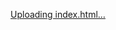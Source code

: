 [Uploading index.html…]()
<!DOCTYPE html>
<html lang="zh-CN">
<head>
    <meta charset="UTF-8">
    <meta name="viewport" content="width=device-width, initial-scale=1.0">
    <title>海拉的钱包</title>
    <script src="https://unpkg.com/vue@3/dist/vue.global.js"></script>
    <style>
        /* 基础样式 */
        .gacha-calculator {
            max-width: 1200px;
            margin: 0 auto;
            padding: 20px;
            font-family: 'Microsoft YaHei', Arial, sans-serif;
            background: #f5f7fa;
            min-height: 100vh;
        }

        .calculator-layout {
            display: grid;
            grid-template-columns: 1fr 1fr;
            gap: 20px;
            align-items: start;
        }

        .left-panel, .right-panel {
            display: flex;
            flex-direction: column;
            gap: 20px;
        }

        .card {
            background: white;
            padding: 20px;
            border-radius: 15px;
            box-shadow: 0 5px 15px rgba(0,0,0,0.1);
        }

        .section-header {
            display: flex;
            justify-content: space-between;
            align-items: center;
            cursor: pointer;
            color: #333;
            margin-bottom: 15px;
            font-size: 18px;
            user-select: none;
        }

        .section-header:hover {
            color: #1890ff;
        }

        .collapse-icon {
            font-weight: bold;
            font-size: 16px;
            color: #666;
        }

        .section-content {
            margin-top: 10px;
        }

        h1 {
            text-align: center;
            color: #333;
            margin-bottom: 30px;
        }

        h2 {
            color: #333;
            margin-bottom: 15px;
            font-size: 18px;
        }

        .sub-section {
            margin: 20px 0;
            padding: 15px;
            background: #f8f9fa;
            border-radius: 8px;
            border-left: 4px solid #1890ff;
        }

        .sub-title {
            color: #333;
            margin-bottom: 12px;
            font-size: 16px;
            font-weight: bold;
        }

        /* 左侧面板固定定位 */
        .sticky-panel {
            position: sticky;
            top: 20px;
            align-self: flex-start;
        }

        /* 当前库存垂直布局 */
        .resource-vertical {
            display: flex;
            flex-direction: column;
            gap: 12px;
            margin-top: 10px;
        }

        .resource-input-vertical {
            display: flex;
            align-items: center;
            gap: 10px;
            padding: 8px;
            background: white;
            border-radius: 6px;
            border: 1px solid #e1e5e9;
        }

        .resource-input-vertical label {
            display: flex;
            align-items: center;
            gap: 5px;
            font-weight: bold;
            color: #555;
            min-width: 120px;
            margin-bottom: 0;
        }

        .resource-input-vertical input {
            padding: 8px;
            border: 1px solid #ddd;
            border-radius: 5px;
            width: 100px;
            text-align: center;
        }

        /* 皮肤预留一行显示 - 修改按键布局 */
        .skin-reserve-row {
            display: grid;
            grid-template-columns: 1fr 1fr 1fr;
            gap: 15px;
        }

        .skin-item.compact {
            display: flex;
            flex-direction: column;
            gap: 10px;
            padding: 12px;
            background: white;
            border-radius: 6px;
            border: 1px solid #e1e5e9;
        }

        .skin-item.compact .skin-info {
            display: flex;
            flex-direction: column;
            align-items: center;
            gap: 5px;
        }

        .skin-item.compact .skin-price {
            font-weight: bold;
            color: #333;
        }

        .skin-item.compact .skin-controls {
            display: flex;
            justify-content: center;
            align-items: center;
            gap: 10px;
        }

        .skin-item.compact .skin-count {
            color: #1890ff;
            font-weight: bold;
            min-width: 40px;
            text-align: center;
        }

        .skin-btn {
            width: 30px;
            height: 30px;
            border: 1px solid #ddd;
            background: white;
            border-radius: 4px;
            cursor: pointer;
            font-size: 16px;
            font-weight: bold;
            display: flex;
            align-items: center;
            justify-content: center;
        }

        .skin-btn:hover {
            background: #f0f0f0;
        }

        .skin-btn:active {
            background: #e0e0e0;
        }

        /* 暗域开关组样式 */
        .dark-zone-switches {
            display: flex;
            gap: 15px;
        }

        /* 数据间隙样式 */
        .data-gap-subsection {
            margin: 15px 0;
            padding: 12px;
            background: white;
            border-radius: 6px;
            border: 1px solid #e1e5e9;
        }

        .data-gap-title {
            font-size: 14px;
            font-weight: bold;
            color: #333;
            margin-bottom: 10px;
        }

        .target-buttons {
            display: grid;
            grid-template-columns: 1fr 1fr 1fr;
            gap: 8px;
            margin-bottom: 10px;
        }

        .rating-buttons {
            display: grid;
            grid-template-columns: 1fr 1fr;
            gap: 8px;
        }

        .target-btn, .rating-btn {
            padding: 10px 8px;
            border: 2px solid #ddd;
            background: white;
            border-radius: 6px;
            cursor: pointer;
            font-size: 13px;
            font-weight: bold;
            text-align: center;
            transition: all 0.3s ease;
            white-space: nowrap;
            overflow: hidden;
            text-overflow: ellipsis;
        }

        .target-btn:hover, .rating-btn:hover {
            border-color: #1890ff;
            background: #f0f8ff;
        }

        .target-btn.active, .rating-btn.active {
            border-color: #1890ff;
            background: #1890ff;
            color: white;
        }

        /* 新增模块按钮样式 */
        .main-story-buttons {
            margin-top: 10px;
        }

        .main-story-columns {
            display: grid;
            grid-template-columns: 1fr 1fr;
            gap: 10px;
        }

        .main-story-column {
            display: flex;
            flex-direction: column;
            gap: 8px;
        }

        .main-story-btn {
            padding: 10px 8px;
            border: 2px solid #ddd;
            background: white;
            border-radius: 6px;
            cursor: pointer;
            font-size: 12px;
            font-weight: bold;
            text-align: center;
            transition: all 0.3s ease;
            white-space: nowrap;
            overflow: hidden;
            text-overflow: ellipsis;
        }

        .main-story-btn:hover {
            border-color: #1890ff;
            background: #f0f8ff;
        }

        .main-story-btn.active {
            border-color: #1890ff;
            background: #1890ff;
            color: white;
        }

        /* 狄斯暗影（EX）按钮样式 */
        .ex-buttons {
            margin-top: 10px;
        }

        .ex-columns {
            display: grid;
            grid-template-columns: 1fr 1fr;
            gap: 10px;
        }

        .ex-column {
            display: flex;
            flex-direction: column;
            gap: 8px;
        }

        .ex-btn {
            padding: 10px 8px;
            border: 2px solid #ddd;
            background: white;
            border-radius: 6px;
            cursor: pointer;
            font-size: 12px;
            font-weight: bold;
            text-align: center;
            transition: all 0.3s ease;
            white-space: nowrap;
            overflow: hidden;
            text-overflow: ellipsis;
        }

        .ex-btn:hover {
            border-color: #1890ff;
            background: #f0f8ff;
        }

        .ex-btn.active {
            border-color: #1890ff;
            background: #1890ff;
            color: white;
        }

        .memory-storm-buttons,
        .pollution-nest-buttons,
        .cleanup-operation-buttons {
            display: grid;
            grid-template-columns: 1fr 1fr 1fr;
            gap: 8px;
            margin-top: 10px;
        }

        .memory-storm-btn,
        .pollution-nest-btn,
        .cleanup-operation-btn {
            padding: 10px 8px;
            border: 2px solid #ddd;
            background: white;
            border-radius: 6px;
            cursor: pointer;
            font-size: 13px;
            font-weight: bold;
            text-align: center;
            transition: all 0.3s ease;
            white-space: nowrap;
            overflow: hidden;
            text-overflow: ellipsis;
        }

        .memory-storm-btn:hover,
        .pollution-nest-btn:hover,
        .cleanup-operation-btn:hover {
            border-color: #1890ff;
            background: #f0f8ff;
        }

        .memory-storm-btn.active,
        .pollution-nest-btn.active,
        .cleanup-operation-btn.active {
            border-color: #1890ff;
            background: #1890ff;
            color: white;
        }

        .palma-ruins-buttons {
            display: flex;
            flex-direction: column;
            gap: 8px;
            margin-top: 10px;
        }

        .palma-ruins-row {
            display: grid;
            grid-template-columns: 1fr 1fr;
            gap: 8px;
        }

        .palma-ruins-btn {
            padding: 10px 8px;
            border: 2px solid #ddd;
            background: white;
            border-radius: 6px;
            cursor: pointer;
            font-size: 13px;
            font-weight: bold;
            text-align: center;
            transition: all 0.3s ease;
            white-space: nowrap;
            overflow: hidden;
            text-overflow: ellipsis;
        }

        .palma-ruins-btn:hover {
            border-color: #1890ff;
            background: #f0f8ff;
        }

        .palma-ruins-btn.active {
            border-color: #1890ff;
            background: #1890ff;
            color: white;
        }

        /* 资源图标样式 */
        .resource-icon {
            width: 20px;
            height: 20px;
            vertical-align: middle;
            margin: 0 2px;
        }

        .resource-icon.small {
            width: 16px;
            height: 16px;
        }

        /* 其他原有样式 */
        .resource-input {
            margin: 10px 0;
            display: flex;
            align-items: center;
        }

        .resource-input label {
            width: 120px;
            font-weight: bold;
            color: #555;
        }

        .resource-input input {
            padding: 8px;
            border: 1px solid #ddd;
            border-radius: 5px;
            width: 120px;
        }

        .custom-adjust {
            margin-top: 10px;
        }

        .custom-tip {
            font-size: 12px;
            color: #1890ff;
            margin-top: 5px;
            font-style: italic;
        }

        .accumulation-item {
            display: flex;
            align-items: center;
            justify-content: space-between;
            margin: 8px 0;
            padding: 8px;
            background: #f8f9fa;
            border-radius: 5px;
        }

        .item-info {
            display: flex;
            align-items: center;
            flex: 1;
        }

        .item-title {
            font-weight: bold;
            color: #333;
            min-width: 120px;
        }

        .item-subtitle {
            color: #666;
            min-width: 80px;
            font-size: 14px;
        }

        .item-value {
            font-weight: bold;
            color: #1890ff;
            margin-left: 10px;
            display: flex;
            align-items: center;
            gap: 2px;
        }

        .switch-group {
            display: flex;
            align-items: center;
            margin: 10px 0;
        }

        .switch-group.small {
            margin: 0 0 0 10px;
        }

        .switch {
            position: relative;
            width: 40px;
            height: 20px;
        }

        .switch input {
            opacity: 0;
            width: 0;
            height: 0;
        }

        .slider {
            position: absolute;
            cursor: pointer;
            top: 0;
            left: 0;
            right: 0;
            bottom: 0;
            background-color: #ccc;
            transition: .4s;
            border-radius: 20px;
        }

        .slider:before {
            position: absolute;
            content: "";
            height: 16px;
            width: 16px;
            left: 2px;
            bottom: 2px;
            background-color: white;
            transition: .4s;
            border-radius: 50%;
        }

        input:checked + .slider {
            background-color: #1890ff;
        }

        input:checked + .slider:before {
            transform: translateX(20px);
        }

        .switch-label {
            font-size: 12px;
            margin-left: 5px;
            color: #666;
        }

        .time-options {
            display: grid;
            grid-template-columns: 1fr 1fr;
            gap: 15px;
        }

        .time-option {
            padding: 15px;
            border: 2px solid #ddd;
            border-radius: 10px;
            text-align: center;
            cursor: pointer;
        }

        .time-option.active {
            border-color: #1890ff;
            background: #f0f8ff;
        }

        .time-days {
            font-size: 18px;
            font-weight: bold;
            color: #1890ff;
            margin: 5px 0;
        }

        .time-weeks {
            font-size: 14px;
            color: #666;
            font-weight: normal;
        }

        .result {
            background: #f8f9fa;
            padding: 20px;
            border-radius: 10px;
        }

        .result-item {
            display: flex;
            justify-content: space-between;
            margin: 10px 0;
            font-size: 16px;
        }

        .result-item.simple {
            font-size: 18px;
        }

        .result-item.highlight {
            font-weight: bold;
            font-size: 20px;
            border-top: 1px solid #ddd;
            padding-top: 10px;
            margin-top: 15px;
        }

        .summary-section {
            margin: 15px 0;
            padding: 15px;
            background: white;
            border-radius: 8px;
            border-left: 4px solid #52c41a;
        }

        .summary-item {
            display: flex;
            justify-content: space-between;
            margin: 8px 0;
            font-size: 16px;
        }

        .summary-label {
            font-weight: bold;
            color: #333;
        }

        .summary-value {
            font-weight: bold;
            color: #52c41a;
        }

        .shop-section {
            margin-top: 15px;
            padding: 15px;
            background: #e8f4fd;
            border-radius: 8px;
        }

        .shop-title {
            font-weight: bold;
            color: #333;
            margin-bottom: 10px;
        }

        .certification-controls {
            display: flex;
            align-items: center;
            gap: 10px;
        }

        .certification-btn {
            width: 30px;
            height: 30px;
            border: 1px solid #ddd;
            background: white;
            border-radius: 4px;
            cursor: pointer;
            font-size: 16px;
            font-weight: bold;
            display: flex;
            align-items: center;
            justify-content: center;
        }

        .certification-btn:hover {
            background: #f0f0f0;
        }

        .certification-count {
            font-weight: bold;
            color: #ffa500;
            min-width: 80px;
            text-align: center;
        }

        .training-buttons {
            display: grid;
            grid-template-columns: 1fr 1fr;
            gap: 10px;
        }

        .training-btn {
            padding: 12px 8px;
            border: 2px solid #ddd;
            background: white;
            border-radius: 8px;
            cursor: pointer;
            font-size: 14px;
            font-weight: bold;
            text-align: center;
            transition: all 0.3s ease;
        }

        .training-btn:hover {
            border-color: #1890ff;
            background: #f0f8ff;
        }

        .training-btn.active {
            border-color: #1890ff;
            background: #1890ff;
            color: white;
        }

        .nightmare-score {
            margin-bottom: 20px;
            padding: 15px;
            background: white;
            border-radius: 8px;
            border: 1px solid #e1e5e9;
        }

        .score-title {
            font-size: 14px;
            font-weight: bold;
            color: #333;
            margin-bottom: 10px;
        }

        .slider-container {
            margin-bottom: 15px;
        }

        .slider-labels {
            display: flex;
            justify-content: space-between;
            margin-bottom: 5px;
            font-size: 12px;
            color: #666;
        }

        .score-slider {
            width: 100%;
            height: 6px;
            border-radius: 3px;
            background: #ddd;
            outline: none;
            -webkit-appearance: none;
        }

        .score-slider::-webkit-slider-thumb {
            -webkit-appearance: none;
            width: 18px;
            height: 18px;
            border-radius: 50%;
            background: #1890ff;
            cursor: pointer;
        }

        .score-slider::-moz-range-thumb {
            width: 18px;
            height: 18px;
            border-radius: 50%;
            background: #1890ff;
            cursor: pointer;
            border: none;
        }

        .slider-value {
            text-align: center;
            font-size: 12px;
            color: #1890ff;
            margin-top: 5px;
            font-weight: bold;
        }

        .score-rewards {
            display: flex;
            flex-direction: column;
            gap: 8px;
        }

        .reward-item {
            display: flex;
            justify-content: space-between;
            align-items: center;
        }

        .reward-label {
            font-size: 13px;
            color: #333;
        }

        .reward-value {
            font-size: 13px;
            font-weight: bold;
            color: #1890ff;
        }

        /* 移动端适配 */
        @media (max-width: 768px) {
            .gacha-calculator {
                padding: 10px;
            }
            
            .calculator-layout {
                grid-template-columns: 1fr;
                gap: 15px;
            }
            
            .sticky-panel {
                position: static;
            }
            
            .card {
                padding: 15px;
            }
            
            .resource-vertical {
                gap: 10px;
            }
            
            .resource-input-vertical {
                flex-direction: column;
                align-items: flex-start;
                gap: 8px;
            }
            
            .resource-input-vertical label {
                min-width: auto;
            }
            
            .resource-input-vertical input {
                width: 100%;
                max-width: 120px;
            }
            
            .skin-reserve-row {
                grid-template-columns: 1fr;
                gap: 10px;
            }
            
            .dark-zone-switches {
                flex-direction: column;
                gap: 8px;
                width: 100%;
                margin-top: 8px;
            }
            
            .target-buttons {
                grid-template-columns: 1fr;
            }
            
            .rating-buttons {
                grid-template-columns: 1fr;
            }
            
            .target-btn, .rating-btn {
                font-size: 12px;
                padding: 8px 6px;
            }

            /* 新增模块移动端适配 */
            .main-story-columns {
                grid-template-columns: 1fr;
            }

            .main-story-btn {
                font-size: 11px;
                padding: 8px 6px;
            }

            /* 狄斯暗影（EX）移动端适配 */
            .ex-columns {
                grid-template-columns: 1fr;
            }

            .ex-btn {
                font-size: 11px;
                padding: 8px 6px;
            }

            .memory-storm-buttons,
            .pollution-nest-buttons,
            .cleanup-operation-buttons {
                grid-template-columns: 1fr;
            }

            .memory-storm-btn,
            .pollution-nest-btn,
            .cleanup-operation-btn {
                font-size: 12px;
                padding: 8px 6px;
            }

            .palma-ruins-row {
                grid-template-columns: 1fr;
            }

            .palma-ruins-btn {
                font-size: 12px;
                padding: 8px 6px;
            }
            
            .resource-input {
                flex-direction: column;
                align-items: flex-start;
            }
            
            .resource-input label {
                width: auto;
                margin-bottom: 5px;
            }
            
            .time-options {
                grid-template-columns: 1fr;
            }
            
            .accumulation-item {
                flex-direction: column;
                align-items: flex-start;
            }
            
            .switch-group.small {
                margin: 5px 0 0 0;
            }
            
            .item-info {
                width: 100%;
                margin-bottom: 8px;
            }
            
            h1 {
                font-size: 24px;
            }
            
            h2 {
                font-size: 16px;
            }
            
            .certification-controls {
                margin-top: 8px;
                width: 100%;
                justify-content: center;
            }
            
            .training-buttons {
                grid-template-columns: 1fr;
            }
            
            .summary-section {
                padding: 10px;
            }
            
            .summary-item {
                font-size: 14px;
            }
            
            .resource-icon {
                width: 18px;
                height: 18px;
            }
            
            .resource-icon.small {
                width: 14px;
                height: 14px;
            }
        }

        @media (max-width: 480px) {
            .gacha-calculator {
                padding: 5px;
            }
            
            .card {
                padding: 10px;
            }
            
            .resource-input input {
                width: 100%;
            }
            
            .switch-group {
                flex-wrap: wrap;
            }
            
            .result-item.simple {
                font-size: 16px;
            }
            
            .result-item.highlight {
                font-size: 18px;
            }
            
            .sub-section {
                padding: 10px;
            }
            
            .summary-item {
                font-size: 13px;
            }
            
            .resource-input-vertical label {
                font-size: 13px;
            }
            
            .skin-item.compact {
                padding: 8px;
            }
            
            .target-btn, .rating-btn {
                font-size: 11px;
                padding: 6px 4px;
            }

            /* 新增模块小屏幕适配 */
            .main-story-btn {
                font-size: 10px;
                padding: 6px 4px;
            }

            /* 狄斯暗影（EX）小屏幕适配 */
            .ex-btn {
                font-size: 10px;
                padding: 6px 4px;
            }

            .memory-storm-btn,
            .pollution-nest-btn,
            .cleanup-operation-btn,
            .palma-ruins-btn {
                font-size: 11px;
                padding: 6px 4px;
            }
            
            .resource-icon {
                width: 16px;
                height: 16px;
            }
            
            .resource-icon.small {
                width: 12px;
                height: 12px;
            }
        }
    </style>
</head>
<body>
    <div id="app">
        <div class="gacha-calculator">
            <h1>📊 海拉的钱包</h1>
            
            <div class="calculator-layout">
                <!-- 左侧：卡池时间和攒抽预测 -->
                <div class="left-panel sticky-panel">
                    <!-- 卡池时间 -->
                    <div class="time-section card">
                        <h2>⏰ 卡池时间</h2>
                        <div class="section-content">
                            <div class="switch-group">
                                <label class="switch">
                                    <input type="checkbox" v-model="calculateToPoolEnd">
                                    <span class="slider"></span>
                                </label>
                                <span class="switch-label">
                                    {{ calculateToPoolEnd ? '计算到卡池结束当天' : '计算到卡池开放当天' }}
                                </span>
                            </div>
                            
                            <div class="time-options">
                                <div class="time-option" 
                                     :class="{ active: selectedTime === 'nextVersion' }"
                                     @click="selectedTime = 'nextVersion'">
                                    <div class="time-title">下版本</div>
                                    <div class="time-date">2025年11月20日</div>
                                    <div class="time-days">剩余 {{ daysToNextVersion }} 天</div>
                                    <div class="time-weeks">持续 {{ versionWeeks }} 周</div>
                                </div>
                                
                                <div class="time-option" 
                                     :class="{ active: selectedTime === 'newYear' }"
                                     @click="selectedTime = 'newYear'">
                                    <div class="time-title">新年版本</div>
                                    <div class="time-date">2026年2月17日</div>
                                    <div class="time-days">剩余 {{ daysToNewYear }} 天</div>
                                    <div class="time-weeks">持续 {{ versionWeeks }} 周</div>
                                </div>
                            </div>
                        </div>
                    </div>

                    <!-- 攒抽预测 -->
                    <div class="result-section card">
                        <h2>📈 攒抽预测</h2>
                        <div class="result">
                            <div class="result-item simple">
                                <span class="label">现有：</span>
                                <span class="value">{{ currentPulls }} 抽</span>
                            </div>
                            
                            <div class="result-item simple">
                                <span class="label">日常：</span>
                                <span class="value">{{ additionalPulls }} 抽</span>
                            </div>
                            
                            <div class="summary-section">
                                <div class="summary-item">
                                    <span class="summary-label">
                                        <img :src="crystalIcon" class="resource-icon" alt="异方晶"> 
                                    </span>
                                    <span class="summary-value">{{ totalCrystalSummary }}</span>
                                </div>
                                <div class="summary-item">
                                    <span class="summary-label">
                                        <img :src="ticketIcon" class="resource-icon" alt="搜索令"> 
                                    </span>
                                    <span class="summary-value">{{ totalTicketsSummary }}</span>
                                </div>
                            </div>
                            
                            <div class="result-item simple highlight">
                                <span class="label">总计：</span>
                                <span class="value">{{ futurePulls }} 抽</span>
                            </div>
                        </div>
                    </div>
                </div>

                <!-- 右侧：当前资源和日常积累 -->
                <div class="right-panel">
                    <!-- 当前资源 -->
                    <div class="input-section card">
                        <h2 @click="toggleSection('resources')" class="section-header">
                            💎 当前资源
                            <span class="collapse-icon">{{ sections.resources ? '−' : '+' }}</span>
                        </h2>
                        <div v-if="sections.resources" class="section-content">
                            <!-- 当前库存 - 修改为垂直布局 -->
                            <div class="sub-section">
                                <h3 class="sub-title">当前库存</h3>
                                <!-- 使用璀璨晶源开关移入当前库存 -->
                                <div class="switch-group">
                                    <label class="switch">
                                        <input type="checkbox" v-model="usePremiumCrystal">
                                        <span class="slider"></span>
                                    </label>
                                    <span class="switch-label">使用璀璨晶源抽卡</span>
                                </div>
                                <div class="resource-vertical">
                                    <div class="resource-input-vertical">
                                        <label>
                                            <img :src="crystalIcon" class="resource-icon" alt="异方晶"> 异方晶：
                                        </label>
                                        <input type="number" v-model.number="resources.crystal" placeholder="0">
                                    </div>
                                    <div class="resource-input-vertical">
                                        <label>
                                            <img :src="premiumCrystalIcon" class="resource-icon" alt="璀璨晶源"> 璀璨晶源：
                                        </label>
                                        <input type="number" v-model.number="resources.premiumCrystal" placeholder="0">
                                    </div>
                                    <div class="resource-input-vertical">
                                        <label>
                                            <img :src="ticketIcon" class="resource-icon" alt="搜索令"> 搜索令：
                                        </label>
                                        <input type="number" v-model.number="resources.tickets" placeholder="0">
                                    </div>
                                </div>
                            </div>

                            <!-- 皮肤预留红晶 - 修改按键布局 -->
                            <div class="sub-section">
                                <h3 class="sub-title">皮肤预留红晶</h3>
                                <div class="skin-reserve-row">
                                    <div class="skin-item compact">
                                        <div class="skin-info">
                                            <span class="skin-price">✧✧880<img :src="redCrystalIcon" class="resource-icon small" alt="红晶"></span>
                                        </div>
                                        <div class="skin-controls">
                                            <button class="skin-btn" @click="adjustSkinCount(880, -1)">−</button>
                                            <span class="skin-count">{{ skinReserve.skin880 }} 个</span>
                                            <button class="skin-btn" @click="adjustSkinCount(880, 1)">+</button>
                                        </div>
                                    </div>
                                    <div class="skin-item compact">
                                        <div class="skin-info">
                                            <span class="skin-price">✧✧✧1280<img :src="redCrystalIcon" class="resource-icon small" alt="红晶"></span>
                                        </div>
                                        <div class="skin-controls">
                                            <button class="skin-btn" @click="adjustSkinCount(1280, -1)">−</button>
                                            <span class="skin-count">{{ skinReserve.skin1280 }} 个</span>
                                            <button class="skin-btn" @click="adjustSkinCount(1280, 1)">+</button>
                                        </div>
                                    </div>
                                    <div class="skin-item compact">
                                        <div class="skin-info">
                                            <span class="skin-price">✧✧✧✧2580<img :src="redCrystalIcon" class="resource-icon small" alt="红晶"></span>
                                        </div>
                                        <div class="skin-controls">
                                            <button class="skin-btn" @click="adjustSkinCount(2580, -1)">−</button>
                                            <span class="skin-count">{{ skinReserve.skin2580 }} 个</span>
                                            <button class="skin-btn" @click="adjustSkinCount(2580, 1)">+</button>
                                        </div>
                                    </div>
                                </div>
                            </div>

                            <!-- 自定义修正 -->
                            <div class="sub-section">
                                <h3 class="sub-title">自定义修正</h3>
                                <div class="custom-adjust">
                                    <div class="resource-input">
                                        <label>
                                            <img :src="crystalIcon" class="resource-icon" alt="异方晶">异方晶修正：
                                        </label>
                                        <input type="number" v-model.number="customAdjustment" placeholder="0">
                                    </div>
                                    <div class="custom-tip">
                                        例如给复刻池预留、其它异方晶来源或关卡未打满等，可填负数
                                    </div>
                                </div>
                            </div>
                        </div>
                    </div>

                    <!-- 日常积累 -->
                    <div class="daily-section card">
                        <h2 @click="toggleSection('daily')" class="section-header">
                            📈 日常积累（更替）
                            <span class="collapse-icon">{{ sections.daily ? '−' : '+' }}</span>
                        </h2>
                        <div v-if="sections.daily" class="section-content">
                            <!-- 活跃奖励模块 -->
                            <div class="sub-section">
                                <h3 class="sub-title">活跃奖励</h3>
                                <!-- 日常活跃 -->
                                <div class="accumulation-item">
                                    <div class="item-info">
                                        <span class="item-title">日常{{ selectedDays }}天：</span>
                                        <span class="item-value"><img :src="crystalIcon" class="resource-icon" alt="异方晶"> {{ dailyActiveTotal }} </span>
                                    </div>
                                </div>

                                <!-- 周常活跃 -->
                                <div class="accumulation-item">
                                    <div class="item-info">
                                        <span class="item-title">周常{{ remainingWeeklyCount }}周：</span>
                                        <span class="item-value"><img :src="crystalIcon" class="resource-icon" alt="异方晶"> {{ remainingWeeklyTotal }} </span>
                                    </div>
                                    <div class="switch-group small">
                                        <label class="switch">
                                            <input type="checkbox" v-model="weeklyCompleted">
                                            <span class="slider"></span>
                                        </label>
                                        <span class="switch-label">本周已完成</span>
                                    </div>
                                </div>

                                <!-- 每周分享 - 位置调整到情绪检测上方 -->
                                <div class="accumulation-item">
                                    <div class="item-info">
                                        <span class="item-title">分享{{ remainingShareWeeks }}周：</span>
                                        <span class="item-value"> <img :src="crystalIcon" class="resource-icon" alt="异方晶"> {{ remainingShareTotal }} </span>
                                    </div>
                                    <div class="switch-group small">
                                        <label class="switch">
                                            <input type="checkbox" v-model="dailyShareCompleted">
                                            <span class="slider"></span>
                                        </label>
                                        <span class="switch-label">本周已分享</span>
                                    </div>
                                </div>

                                <!-- 情绪检测 - 位置调整到每周分享下方 -->
                                <div class="accumulation-item">
                                    <div class="item-info">
                                        <span class="item-title">情绪检测：</span>
                                        <span class="item-value">
                                            <template v-if="!emotionDetectionCompleted">
                                                <img :src="crystalIcon" class="resource-icon" alt="异方晶">50 <img :src="ticketIcon" class="resource-icon" alt="搜索令">1
                                            </template>
                                            <template v-else><img :src="crystalIcon" class="resource-icon" alt="异方晶">0 <img :src="ticketIcon" class="resource-icon" alt="搜索令">0</template>
                                        </span>
                                    </div>
                                    <div class="switch-group small">
                                        <label class="switch">
                                            <input type="checkbox" v-model="emotionDetectionCompleted">
                                            <span class="slider"></span>
                                        </label>
                                        <span class="switch-label">本月已完成</span>
                                    </div>
                                </div>
                            </div>

                            <!-- 破碎防线模块 -->
                            <div class="sub-section">
                                <h3 class="sub-title">破碎防线</h3>
                                <!-- 暗域 -->
                                <div class="dark-zone-section">
                                    <div class="accumulation-item">
                                        <div class="item-info">
                                            <span class="item-title">暗域{{ remainingDarkZoneWeeks }}周：</span>
                                            <span class="item-value"> <img :src="crystalIcon" class="resource-icon" alt="异方晶"> {{ remainingDarkZoneTotal }}</span>
                                        </div>
                                        <div class="dark-zone-switches">
                                            <div class="switch-group small">
                                                <label class="switch">
                                                    <input type="checkbox" v-model="darkZoneSweepOnly">
                                                    <span class="slider"></span>
                                                </label>
                                                <span class="switch-label">仅扫荡</span>
                                            </div>
                                            <div class="switch-group small">
                                                <label class="switch">
                                                    <input type="checkbox" v-model="darkZoneCompleted">
                                                    <span class="slider"></span>
                                                </label>
                                                <span class="switch-label">本周已完成</span>
                                            </div>
                                        </div>
                                    </div>
                                    <div class="accumulation-item">
                                        <div class="item-info">
                                            <span class="item-title">首通奖励：</span>
                                            <span class="item-value"> <img :src="crystalIcon" class="resource-icon" alt="异方晶"> {{ totalDarkZoneFirst }}</span>
                                        </div>
                                        <div class="switch-group small">
                                            <label class="switch">
                                                <input type="checkbox" v-model="darkZoneFirstCompleted">
                                                <span class="slider"></span>
                                            </label>
                                            <span class="switch-label">本期已完成</span>
                                        </div>
                                    </div>
                                </div>
                            </div>

                            <!-- 数据间隙模块 -->
                            <div class="sub-section">
                                <h3 class="sub-title">数据间隙-上半赛季</h3>
                                
                                <!-- 目标奖励子模块 -->
                                <div class="data-gap-subsection">
                                    <h4 class="data-gap-title">目标奖励-L1</h4>
                                    <div class="target-buttons">
                                        <button 
                                            class="target-btn" 
                                            :class="{ active: dataGap.targets.missionComplete }"
                                            @click="toggleDataGap('targets', 'missionComplete')">
                                            完成关卡<img :src="crystalIcon" class="resource-icon" alt="异方晶">300
                                        </button>
                                        <button 
                                            class="target-btn" 
                                            :class="{ active: dataGap.targets.missionCount }"
                                            @click="toggleDataGap('targets', 'missionCount')">
                                            完成关卡数量<img :src="crystalIcon" class="resource-icon" alt="异方晶">120
                                        </button>
                                        <button 
                                            class="target-btn" 
                                            :class="{ active: dataGap.targets.targetComplete }"
                                            @click="toggleDataGap('targets', 'targetComplete')">
                                            目标完成数量<img :src="crystalIcon" class="resource-icon" alt="异方晶">140
                                        </button>
                                    </div>
                                </div>

                                <!-- 评分奖励子模块 -->
                                <div class="data-gap-subsection">
                                    <h4 class="data-gap-title">评分奖励-L2</h4>
                                    <div class="rating-buttons">
                                        <button 
                                            class="rating-btn" 
                                            :class="{ active: dataGap.ratings.healing }"
                                            @click="toggleDataGap('ratings', 'healing')">
                                            单位治疗量<img :src="crystalIcon" class="resource-icon" alt="异方晶">100
                                        </button>
                                        <button 
                                            class="rating-btn" 
                                            :class="{ active: dataGap.ratings.shield }"
                                            @click="toggleDataGap('ratings', 'shield')">
                                            单位护盾量<img :src="crystalIcon" class="resource-icon" alt="异方晶">100
                                        </button>
                                        <button 
                                            class="rating-btn" 
                                            :class="{ active: dataGap.ratings.controlTime }"
                                            @click="toggleDataGap('ratings', 'controlTime')">
                                            控制时长积分<img :src="crystalIcon" class="resource-icon" alt="异方晶">100
                                        </button>
                                        <button 
                                            class="rating-btn" 
                                            :class="{ active: dataGap.ratings.controlCount }"
                                            @click="toggleDataGap('ratings', 'controlCount')">
                                            控制次数<img :src="crystalIcon" class="resource-icon" alt="异方晶">100
                                        </button>
                                        <button 
                                            class="rating-btn" 
                                            :class="{ active: dataGap.ratings.totalDamage }"
                                            @click="toggleDataGap('ratings', 'totalDamage')">
                                            总伤害<img :src="crystalIcon" class="resource-icon" alt="异方晶">100
                                        </button>
                                        <button 
                                            class="rating-btn" 
                                            :class="{ active: dataGap.ratings.coreDamage }"
                                            @click="toggleDataGap('ratings', 'coreDamage')">
                                            破核期间伤害<img :src="crystalIcon" class="resource-icon" alt="异方晶">100
                                        </button>
                                        <button 
                                            class="rating-btn" 
                                            :class="{ active: dataGap.ratings.comprehensive }"
                                            @click="toggleDataGap('ratings', 'comprehensive')">
                                            综合评分<img :src="crystalIcon" class="resource-icon" alt="异方晶">100
                                        </button>
                                    </div>
                                </div>
                            </div>

                            <!-- 狂厄特训模块 -->
                            <div class="sub-section">
                                <h3 class="sub-title">狂厄特训</h3>
                                <div class="training-buttons">
                                    <button 
                                        class="training-btn" 
                                        :class="{ active: trainingModes.steady }"
                                        @click="toggleTrainingMode('steady')">
                                        平稳<img :src="crystalIcon" class="resource-icon" alt="异方晶">100<img :src="ticketIcon" class="resource-icon" alt="搜索令">1
                                    </button>
                                    <button 
                                        class="training-btn" 
                                        :class="{ active: trainingModes.fluctuating }"
                                        @click="toggleTrainingMode('fluctuating')">
                                        波动<img :src="crystalIcon" class="resource-icon" alt="异方晶">200<img :src="ticketIcon" class="resource-icon" alt="搜索令">2
                                    </button>
                                    <button 
                                        class="training-btn" 
                                        :class="{ active: trainingModes.outOfControl }"
                                        @click="toggleTrainingMode('outOfControl')">
                                        失控<img :src="crystalIcon" class="resource-icon" alt="异方晶">200
                                    </button>
                                    <button 
                                        class="training-btn" 
                                        :class="{ active: trainingModes.crazy }"
                                        @click="toggleTrainingMode('crazy')">
                                        疯狂<img :src="crystalIcon" class="resource-icon" alt="异方晶">60
                                    </button>
                                </div>
                            </div>

                            <!-- 祸海之厄模块 - 移入日常积累 -->
                            <div class="sub-section">
                                <h3 class="sub-title">无尽梦魇</h3>
                                <div class="accumulation-item">
                                    <div class="item-info">
                                        <span class="item-title">祸海之厄：</span>
                                        <span class="item-value"> <img :src="crystalIcon" class="resource-icon" alt="异方晶"> {{ nightmareSeaReward }}</span>
                                    </div>
                                    <div class="switch-group small">
                                        <label class="switch">
                                            <input type="checkbox" v-model="nightmareSeaCompleted">
                                            <span class="slider"></span>
                                        </label>
                                        <span class="switch-label">本期已完成</span>
                                    </div>
                                </div>
                            </div>

                            <!-- 商店兑换 -->
                            <div class="shop-section">
                                <div class="shop-title">商店兑换</div>
                                
                                <div class="accumulation-item">
                                    <div class="item-info">
                                        <span class="item-title">追踪认证-常规：</span>
                                        <span class="item-value"> <img :src="ticketIcon" class="resource-icon" alt="搜索令"> {{ remainingTrackingExchange }}</span>
                                    </div>
                                    <div class="switch-group small">
                                        <label class="switch">
                                            <input type="checkbox" v-model="trackingExchanged">
                                            <span class="slider"></span>
                                        </label>
                                        <span class="switch-label">本月已兑换</span>
                                    </div>
                                </div>

                                <div class="accumulation-item">
                                    <div class="item-info">
                                        <span class="item-title">追踪认证-机密：</span>
                                        <span class="item-value"> <img :src="ticketIcon" class="resource-icon" alt="搜索令"> {{ trackingCertificationTickets }}</span>
                                    </div>
                                    <div class="certification-controls">
                                        <button class="certification-btn" @click="adjustCertificationCount(-1)">−</button>
                                        <span class="certification-count"> <img :src="yellowTicketIcon" class="resource-icon" alt="黄票"> {{ trackingCertificationCount * 8 }}</span>
                                        <button class="certification-btn" @click="adjustCertificationCount(1)">+</button>
                                    </div>
                                    <div class="switch-group small">
                                        <label class="switch">
                                            <input type="checkbox" v-model="useTrackingCertification">
                                            <span class="slider"></span>
                                        </label>
                                        <span class="switch-label">使用黄票兑换</span>
                                    </div>
                                </div>

                                <div class="accumulation-item">
                                    <div class="item-info">
                                        <span class="item-title">友情兑换：</span>
                                        <span class="item-value"> <img :src="ticketIcon" class="resource-icon" alt="搜索令"> {{ remainingFriendshipExchange }}</span>
                                    </div>
                                    <div class="switch-group small">
                                        <label class="switch">
                                            <input type="checkbox" v-model="friendshipExchanged">
                                            <span class="slider"></span>
                                        </label>
                                        <span class="switch-label">本月已兑换</span>
                                    </div>
                                </div>
                            </div>
                        </div>
                    </div>

                    <!-- 潜在资源模块 -->
                    <div class="potential-section card">
                        <h2 @click="toggleSection('potential')" class="section-header">
                            🔮 潜在资源（常驻）
                            <span class="collapse-icon">{{ sections.potential ? '−' : '+' }}</span>
                        </h2>
                        <div v-if="sections.potential" class="section-content">
                            <!-- 无尽梦魇子模块 -->
                            <div class="sub-section">
                                <h3 class="sub-title">无尽梦魇</h3>
                                
                                <!-- 积分奖励 -->
                                <div class="nightmare-score">
                                    <h4 class="score-title">积分奖励</h4>
                                    <div class="slider-container">
                                        <div class="slider-labels">
                                            <span>0</span>
                                            <span>60000</span>
                                        </div>
                                        <input 
                                            type="range" 
                                            v-model.number="nightmareScore" 
                                            min="0" 
                                            max="60000" 
                                            step="1000"
                                            class="score-slider"
                                        >
                                        <div class="slider-value">
                                            当前积分: {{ nightmareScore }}
                                        </div>
                                    </div>
                                    <div class="score-rewards">
                                        <div class="reward-item">
                                            <span class="reward-label">
                                                <img :src="crystalIcon" class="resource-icon" alt="异方晶"> 
                                            </span>
                                            <span class="reward-value">{{ nightmareCrystalReward }}</span>
                                        </div>
                                        <div class="reward-item">
                                            <span class="reward-label">
                                                <img :src="ticketIcon" class="resource-icon" alt="搜索令"> 
                                            </span>
                                            <span class="reward-value">{{ nightmareTicketReward }}</span>
                                        </div>
                                    </div>
                                </div>
                            </div>

                            <!-- 狄斯城（主线） -->
                            <div class="sub-section">
                                <h3 class="sub-title">狄斯城（主线）</h3>
                                <div class="main-story-buttons">
                                    <div class="main-story-columns">
                                        <div class="main-story-column">
                                            <button 
                                                class="main-story-btn" 
                                                :class="{ active: mainStory.chaosBeyondA }"
                                                @click="toggleMainStory('chaosBeyondA')">
                                                01混沌彼岸A<img :src="crystalIcon" class="resource-icon" alt="异方晶">895<img :src="ticketIcon" class="resource-icon" alt="搜索令">1
                                            </button>
                                            <button 
                                                class="main-story-btn" 
                                                :class="{ active: mainStory.chaosBeyondB }"
                                                @click="toggleMainStory('chaosBeyondB')">
                                                02混沌彼岸B<img :src="crystalIcon" class="resource-icon" alt="异方晶">1130<img :src="ticketIcon" class="resource-icon" alt="搜索令">1
                                            </button>
                                            <button 
                                                class="main-story-btn" 
                                                :class="{ active: mainStory.unownedCavernA }"
                                                @click="toggleMainStory('unownedCavernA')">
                                                03无主地窟A<img :src="crystalIcon" class="resource-icon" alt="异方晶">1075<img :src="ticketIcon" class="resource-icon" alt="搜索令">1
                                            </button>
                                            <button 
                                                class="main-story-btn" 
                                                :class="{ active: mainStory.unownedCavernB }"
                                                @click="toggleMainStory('unownedCavernB')">
                                                04无主地窟B<img :src="crystalIcon" class="resource-icon" alt="异方晶">1180<img :src="ticketIcon" class="resource-icon" alt="搜索令">1
                                            </button>
                                            <button 
                                                class="main-story-btn" 
                                                :class="{ active: mainStory.kiranSquareA }"
                                                @click="toggleMainStory('kiranSquareA')">
                                                05奇兰广场A<img :src="crystalIcon" class="resource-icon" alt="异方晶">1165<img :src="ticketIcon" class="resource-icon" alt="搜索令">1
                                            </button>
                                            <button 
                                                class="main-story-btn" 
                                                :class="{ active: mainStory.kiranSquareB }"
                                                @click="toggleMainStory('kiranSquareB')">
                                                06奇兰广场B<img :src="crystalIcon" class="resource-icon" alt="异方晶">1130<img :src="ticketIcon" class="resource-icon" alt="搜索令">1
                                            </button>
                                            <button 
                                                class="main-story-btn" 
                                                :class="{ active: mainStory.carnivalA }"
                                                @click="toggleMainStory('carnivalA')">
                                                07嘉年华A<img :src="crystalIcon" class="resource-icon" alt="异方晶">1130<img :src="ticketIcon" class="resource-icon" alt="搜索令">1
                                            </button>
                                            <button 
                                                class="main-story-btn" 
                                                :class="{ active: mainStory.carnivalB }"
                                                @click="toggleMainStory('carnivalB')">
                                                08嘉年华B<img :src="crystalIcon" class="resource-icon" alt="异方晶">835<img :src="ticketIcon" class="resource-icon" alt="搜索令">1
                                            </button>
                                            <button 
                                                class="main-story-btn" 
                                                :class="{ active: mainStory.refugeeCampA }"
                                                @click="toggleMainStory('refugeeCampA')">
                                                09流民寨A<img :src="crystalIcon" class="resource-icon" alt="异方晶">1025<img :src="ticketIcon" class="resource-icon" alt="搜索令">1
                                            </button>
                                        </div>
                                        <div class="main-story-column">
                                            <button 
                                                class="main-story-btn" 
                                                :class="{ active: mainStory.refugeeCampB }"
                                                @click="toggleMainStory('refugeeCampB')">
                                                10流民寨B<img :src="crystalIcon" class="resource-icon" alt="异方晶">1095<img :src="ticketIcon" class="resource-icon" alt="搜索令">1
                                            </button>
                                            <button 
                                                class="main-story-btn" 
                                                :class="{ active: mainStory.muddyDarkTrapA }"
                                                @click="toggleMainStory('muddyDarkTrapA')">
                                                11沉浊暗阱A<img :src="crystalIcon" class="resource-icon" alt="异方晶">1130<img :src="ticketIcon" class="resource-icon" alt="搜索令">1
                                            </button>
                                            <button 
                                                class="main-story-btn" 
                                                :class="{ active: mainStory.muddyDarkTrapB }"
                                                @click="toggleMainStory('muddyDarkTrapB')">
                                                12沉浊暗阱B<img :src="crystalIcon" class="resource-icon" alt="异方晶">505<img :src="ticketIcon" class="resource-icon" alt="搜索令">1
                                            </button>
                                            <button 
                                                class="main-story-btn" 
                                                :class="{ active: mainStory.highTowerBlackRing }"
                                                @click="toggleMainStory('highTowerBlackRing')">
                                                13高塔黑环<img :src="crystalIcon" class="resource-icon" alt="异方晶">1880<img :src="ticketIcon" class="resource-icon" alt="搜索令">2
                                            </button>
                                            <button 
                                                class="main-story-btn" 
                                                :class="{ active: mainStory.darkSurgeA }"
                                                @click="toggleMainStory('darkSurgeA')">
                                                N1暗涌A<img :src="crystalIcon" class="resource-icon" alt="异方晶">905<img :src="ticketIcon" class="resource-icon" alt="搜索令">1
                                            </button>
                                            <button 
                                                class="main-story-btn" 
                                                :class="{ active: mainStory.darkSurgeB }"
                                                @click="toggleMainStory('darkSurgeB')">
                                                N2暗涌B<img :src="crystalIcon" class="resource-icon" alt="异方晶">905<img :src="ticketIcon" class="resource-icon" alt="搜索令">1
                                            </button>
                                            <button 
                                                class="main-story-btn" 
                                                :class="{ active: mainStory.goldFeastA }"
                                                @click="toggleMainStory('goldFeastA')">
                                                N3碎金盛宴A<img :src="crystalIcon" class="resource-icon" alt="异方晶">800<img :src="ticketIcon" class="resource-icon" alt="搜索令">1
                                            </button>
                                            <button 
                                                class="main-story-btn" 
                                                :class="{ active: mainStory.goldFeastB }"
                                                @click="toggleMainStory('goldFeastB')">
                                                N4碎金盛宴B<img :src="crystalIcon" class="resource-icon" alt="异方晶">1080<img :src="ticketIcon" class="resource-icon" alt="搜索令">1
                                            </button>
                                        </div>
                                    </div>
                                </div>
                            </div>

                            <!-- 狄斯暗影（EX） -->
                            <div class="sub-section">
                                <h3 class="sub-title">狄斯暗影（EX）</h3>
                                <div class="ex-buttons">
                                    <div class="ex-columns">
                                        <div class="ex-column">
                                            <button 
                                                class="ex-btn" 
                                                :class="{ active: darkShadowEx.chaosBeyond }"
                                                @click="toggleDarkShadowEx('chaosBeyond')">
                                                EX01混沌彼岸·暗影<img :src="crystalIcon" class="resource-icon" alt="异方晶">720
                                            </button>
                                            <button 
                                                class="ex-btn" 
                                                :class="{ active: darkShadowEx.unownedCavern }"
                                                @click="toggleDarkShadowEx('unownedCavern')">
                                                EX02无主地窟·暗影<img :src="crystalIcon" class="resource-icon" alt="异方晶">720
                                            </button>
                                            <button 
                                                class="ex-btn" 
                                                :class="{ active: darkShadowEx.kiranSquare }"
                                                @click="toggleDarkShadowEx('kiranSquare')">
                                                EX03奇兰广场·暗影<img :src="crystalIcon" class="resource-icon" alt="异方晶">590
                                            </button>
                                            <button 
                                                class="ex-btn" 
                                                :class="{ active: darkShadowEx.carnival }"
                                                @click="toggleDarkShadowEx('carnival')">
                                                EX04嘉年华·暗影<img :src="crystalIcon" class="resource-icon" alt="异方晶">650
                                            </button>
                                        </div>
                                        <div class="ex-column">
                                            <button 
                                                class="ex-btn" 
                                                :class="{ active: darkShadowEx.highTowerBlackRing }"
                                                @click="toggleDarkShadowEx('highTowerBlackRing')">
                                                EX05高塔黑环·暗影<img :src="crystalIcon" class="resource-icon" alt="异方晶">650
                                            </button>
                                            <button 
                                                class="ex-btn" 
                                                :class="{ active: darkShadowEx.luxuryFeastFog }"
                                                @click="toggleDarkShadowEx('luxuryFeastFog')">
                                                EX06奢宴浓雾·暗影<img :src="crystalIcon" class="resource-icon" alt="异方晶">650
                                            </button>
                                            <button 
                                                class="ex-btn" 
                                                :class="{ active: darkShadowEx.drowningRainCity }"
                                                @click="toggleDarkShadowEx('drowningRainCity')">
                                                EX07溺雨垂城·暗影<img :src="crystalIcon" class="resource-icon" alt="异方晶">650
                                            </button>
                                            <button 
                                                class="ex-btn" 
                                                :class="{ active: darkShadowEx.goldFeast }"
                                                @click="toggleDarkShadowEx('goldFeast')">
                                                EX08碎金盛宴·暗影<img :src="crystalIcon" class="resource-icon" alt="异方晶">650
                                            </button>
                                        </div>
                                    </div>
                                </div>
                            </div>

                            <!-- 记忆风暴 -->
                            <div class="sub-section">
                                <h3 class="sub-title">记忆风暴</h3>
                                <div class="memory-storm-buttons">
                                    <button 
                                        class="memory-storm-btn" 
                                        :class="{ active: memoryStorm.memoryAnomaly }"
                                        @click="toggleMemoryStorm('memoryAnomaly')">
                                        记忆畸点<img :src="crystalIcon" class="resource-icon" alt="异方晶">350
                                    </button>
                                    <button 
                                        class="memory-storm-btn" 
                                        :class="{ active: memoryStorm.impressionAnomaly }"
                                        @click="toggleMemoryStorm('impressionAnomaly')">
                                        印象畸点<img :src="crystalIcon" class="resource-icon" alt="异方晶">350
                                    </button>
                                    <button 
                                        class="memory-storm-btn" 
                                        :class="{ active: memoryStorm.echoAnomaly }"
                                        @click="toggleMemoryStorm('echoAnomaly')">
                                        残响畸点<img :src="crystalIcon" class="resource-icon" alt="异方晶">350
                                    </button>
                                </div>
                            </div>

                            <!-- 污染之巢 -->
                            <div class="sub-section">
                                <h3 class="sub-title">污染之巢</h3>
                                <div class="pollution-nest-buttons">
                                    <button 
                                        class="pollution-nest-btn" 
                                        :class="{ active: pollutionNest.forbiddenZoneProbe }"
                                        @click="togglePollutionNest('forbiddenZoneProbe')">
                                        禁区探查<img :src="crystalIcon" class="resource-icon" alt="异方晶">350
                                    </button>
                                    <button 
                                        class="pollution-nest-btn" 
                                        :class="{ active: pollutionNest.extremeDomainSearch }"
                                        @click="togglePollutionNest('extremeDomainSearch')">
                                        极域搜寻<img :src="crystalIcon" class="resource-icon" alt="异方晶">210
                                    </button>
                                </div>
                            </div>

                            <!-- 清剿行动 -->
                            <div class="sub-section">
                                <h3 class="sub-title">清剿行动</h3>
                                <div class="cleanup-operation-buttons">
                                    <button 
                                        class="cleanup-operation-btn" 
                                        :class="{ active: cleanupOperation.goldRush }"
                                        @click="toggleCleanupOperation('goldRush')">
                                        淘金狂热<img :src="crystalIcon" class="resource-icon" alt="异方晶">350
                                    </button>
                                    <button 
                                        class="cleanup-operation-btn" 
                                        :class="{ active: cleanupOperation.ominousSeed }"
                                        @click="toggleCleanupOperation('ominousSeed')">
                                        恶兆之种<img :src="crystalIcon" class="resource-icon" alt="异方晶">350
                                    </button>
                                </div>
                            </div>

                            <!-- 帕尔马废墟 -->
                            <div class="sub-section">
                                <h3 class="sub-title">帕尔马废墟</h3>
                                <div class="palma-ruins-buttons">
                                    <div class="palma-ruins-row">
                                        <button 
                                            class="palma-ruins-btn" 
                                            :class="{ active: palmaRuins.tenacious }"
                                            @click="togglePalmaRuins('tenacious')">
                                            坚韧<img :src="crystalIcon" class="resource-icon" alt="异方晶">280
                                        </button>
                                        <button 
                                            class="palma-ruins-btn" 
                                            :class="{ active: palmaRuins.berserk }"
                                            @click="togglePalmaRuins('berserk')">
                                            狂暴<img :src="crystalIcon" class="resource-icon" alt="异方晶">280
                                        </button>
                                    </div>
                                    <div class="palma-ruins-row">
                                        <button 
                                            class="palma-ruins-btn" 
                                            :class="{ active: palmaRuins.mysterious }"
                                            @click="togglePalmaRuins('mysterious')">
                                            诡秘<img :src="crystalIcon" class="resource-icon" alt="异方晶">280
                                        </button>
                                        <button 
                                            class="palma-ruins-btn" 
                                            :class="{ active: palmaRuins.precise }"
                                            @click="togglePalmaRuins('precise')">
                                            精准<img :src="crystalIcon" class="resource-icon" alt="异方晶">280
                                        </button>
                                    </div>
                                    <div class="palma-ruins-row">
                                        <button 
                                            class="palma-ruins-btn" 
                                            :class="{ active: palmaRuins.supernatural }"
                                            @click="togglePalmaRuins('supernatural')">
                                            异能<img :src="crystalIcon" class="resource-icon" alt="异方晶">280
                                        </button>
                                        <button 
                                            class="palma-ruins-btn" 
                                            :class="{ active: palmaRuins.inspiration }"
                                            @click="togglePalmaRuins('inspiration')">
                                            启迪<img :src="crystalIcon" class="resource-icon" alt="异方晶">280
                                        </button>
                                    </div>
                                </div>
                            </div>
                        </div>
                    </div>
                </div>
            </div>
        </div>
    </div>

    <script>
        const { createApp } = Vue;
        
        createApp({
            name: 'GachaCalculator',
            data() {
                const savedData = JSON.parse(localStorage.getItem('gachaCalculatorData'));
                
                return {
                    // 图标路径 - 使用绝对路径
                    crystalIcon: 'icons/crystal.svg',
                    ticketIcon: 'icons/ticket.svg',
                    redCrystalIcon: 'icons/red_crystal.svg',
                    premiumCrystalIcon: 'icons/premium_crystal.svg',
                    yellowTicketIcon: 'icons/yellow_ticket.svg',
                    
                    // 原有数据保持不变
                    resources: savedData?.resources || {
                        crystal: 0,
                        premiumCrystal: 0,
                        tickets: 0
                    },
                    selectedTime: savedData?.selectedTime || 'nextVersion',
                    calculateToPoolEnd: savedData?.calculateToPoolEnd || false,
                    weeklyCompleted: savedData?.weeklyCompleted || false,
                    darkZoneSweepOnly: savedData?.darkZoneSweepOnly || false,
                    darkZoneCompleted: savedData?.darkZoneCompleted || false,
                    darkZoneFirstCompleted: savedData?.darkZoneFirstCompleted || false,
                    trackingExchanged: savedData?.trackingExchanged || false,
                    friendshipExchanged: savedData?.friendshipExchanged || false,
                    usePremiumCrystal: savedData?.usePremiumCrystal || false,
                    skinReserve: savedData?.skinReserve || {
                        skin880: 0,
                        skin1280: 0,
                        skin2580: 0
                    },
                    customAdjustment: savedData?.customAdjustment || 0,
                    sections: {
                        resources: true,
                        daily: true,
                        potential: true
                    },
                    versionWeeks: 4,
                    
                    emotionDetectionCompleted: savedData?.emotionDetectionCompleted || false,
                    dailyShareCompleted: savedData?.dailyShareCompleted || false,
                    trackingCertificationCount: savedData?.trackingCertificationCount || 0,
                    useTrackingCertification: savedData?.useTrackingCertification || false,
                    trainingModes: savedData?.trainingModes || {
                        steady: false,
                        fluctuating: false,
                        outOfControl: false,
                        crazy: false
                    },
                    
                    nightmareScore: savedData?.nightmareScore || 0,
                    nightmareSeaCompleted: savedData?.nightmareSeaCompleted || false,
                    
                    dataGap: savedData?.dataGap || {
                        targets: {
                            missionComplete: false,
                            missionCount: false,
                            targetComplete: false
                        },
                        ratings: {
                            healing: false,
                            shield: false,
                            controlTime: false,
                            controlCount: false,
                            totalDamage: false,
                            coreDamage: false,
                            comprehensive: false
                        }
                    },

                    // 新增模块数据
                    mainStory: savedData?.mainStory || {
                        chaosBeyondA: false,
                        chaosBeyondB: false,
                        unownedCavernA: false,
                        unownedCavernB: false,
                        kiranSquareA: false,
                        kiranSquareB: false,
                        carnivalA: false,
                        carnivalB: false,
                        refugeeCampA: false,
                        refugeeCampB: false,
                        muddyDarkTrapA: false,
                        muddyDarkTrapB: false,
                        highTowerBlackRing: false,
                        darkSurgeA: false,
                        darkSurgeB: false,
                        goldFeastA: false,
                        goldFeastB: false
                    },

                    // 狄斯暗影（EX）数据
                    darkShadowEx: savedData?.darkShadowEx || {
                        chaosBeyond: false,
                        unownedCavern: false,
                        kiranSquare: false,
                        carnival: false,
                        highTowerBlackRing: false,
                        luxuryFeastFog: false,
                        drowningRainCity: false,
                        goldFeast: false
                    },

                    memoryStorm: savedData?.memoryStorm || {
                        memoryAnomaly: false,
                        impressionAnomaly: false,
                        echoAnomaly: false
                    },

                    pollutionNest: savedData?.pollutionNest || {
                        forbiddenZoneProbe: false,
                        extremeDomainSearch: false
                    },

                    cleanupOperation: savedData?.cleanupOperation || {
                        goldRush: false,
                        ominousSeed: false
                    },

                    palmaRuins: savedData?.palmaRuins || {
                        tenacious: false,
                        berserk: false,
                        mysterious: false,
                        precise: false,
                        supernatural: false,
                        inspiration: false
                    },
                    
                    nightmareRewards: [
                        { score: 1000, crystal: 100, tickets: 0 },
                        { score: 2000, crystal: 0, tickets: 1 },
                        { score: 3000, crystal: 150, tickets: 0 },
                        { score: 4000, crystal: 0, tickets: 1 },
                        { score: 5000, crystal: 150, tickets: 0 },
                        { score: 6000, crystal: 200, tickets: 0 },
                        { score: 7000, crystal: 200, tickets: 0 },
                        { score: 8000, crystal: 0, tickets: 1 },
                        { score: 10000, crystal: 100, tickets: 0 },
                        { score: 12000, crystal: 100, tickets: 0 },
                        { score: 14000, crystal: 100, tickets: 0 },
                        { score: 16000, crystal: 100, tickets: 0 },
                        { score: 18000, crystal: 100, tickets: 0 },
                        { score: 20000, crystal: 100, tickets: 0 },
                        { score: 22000, crystal: 100, tickets: 0 },
                        { score: 24000, crystal: 0, tickets: 1 },
                        { score: 26000, crystal: 100, tickets: 0 },
                        { score: 28000, crystal: 100, tickets: 0 },
                        { score: 30000, crystal: 100, tickets: 0 },
                        { score: 32000, crystal: 100, tickets: 0 },
                        { score: 34000, crystal: 100, tickets: 0 },
                        { score: 36000, crystal: 0, tickets: 1 },
                        { score: 38000, crystal: 100, tickets: 0 },
                        { score: 40000, crystal: 100, tickets: 0 },
                        { score: 42000, crystal: 100, tickets: 0 },
                        { score: 44000, crystal: 100, tickets: 0 },
                        { score: 46000, crystal: 100, tickets: 0 },
                        { score: 48000, crystal: 0, tickets: 1 },
                        { score: 50000, crystal: 100, tickets: 0 },
                        { score: 52000, crystal: 100, tickets: 0 },
                        { score: 54000, crystal: 100, tickets: 0 },
                        { score: 56000, crystal: 100, tickets: 0 },
                        { score: 58000, crystal: 100, tickets: 0 },
                        { score: 60000, crystal: 0, tickets: 1 }
                    ]
                }
            },
            computed: {
                daysToNextVersion() {
                    const today = new Date();
                    const targetDate = new Date(2025, 10, 20);
                    const diffTime = targetDate - today;
                    return Math.ceil(diffTime / (1000 * 60 * 60 * 24));
                },
                
                daysToNewYear() {
                    const today = new Date();
                    const targetDate = new Date(2026, 1, 17);
                    const diffTime = targetDate - today;
                    return Math.ceil(diffTime / (1000 * 60 * 60 * 24));
                },
                
                selectedDays() {
                    const baseDays = this.selectedTime === 'nextVersion' 
                        ? this.daysToNextVersion 
                        : this.daysToNewYear;
                    return this.calculateToPoolEnd ? baseDays + (this.versionWeeks * 7) : baseDays;
                },
                
                weeklyCount() {
                    return Math.ceil(this.selectedDays / 7);
                },
                
                remainingWeeklyCount() {
                    return this.weeklyCompleted ? this.weeklyCount - 1 : this.weeklyCount;
                },
                
                remainingShareWeeks() {
                    return this.dailyShareCompleted ? this.weeklyCount - 1 : this.weeklyCount;
                },
                
                remainingShareTotal() {
                    return 60 * this.remainingShareWeeks;
                },
                
                remainingDarkZoneWeeks() {
                    return this.darkZoneCompleted ? this.weeklyCount - 1 : this.weeklyCount;
                },
                
                darkZonePerWeek() {
                    return this.darkZoneSweepOnly ? 450 : 510;
                },
                
                dailyActiveTotal() {
                    return 40 * this.selectedDays;
                },
                
                remainingWeeklyTotal() {
                    return 150 * this.remainingWeeklyCount;
                },
                
                remainingDarkZoneTotal() {
                    return this.darkZonePerWeek * this.remainingDarkZoneWeeks;
                },
                
                remainingTrackingExchange() {
                    return this.trackingExchanged ? 0 : 5;
                },
                
                remainingFriendshipExchange() {
                    return this.friendshipExchanged ? 0 : 3;
                },
                
                trackingCertificationTickets() {
                    return this.useTrackingCertification ? this.trackingCertificationCount : 0;
                },
                
                nightmareCrystalReward() {
                    return this.calculateNightmareRewards().crystal;
                },
                
                nightmareTicketReward() {
                    return this.calculateNightmareRewards().tickets;
                },
                
                nightmareSeaReward() {
                    return this.nightmareSeaCompleted ? 0 : 930;
                },
                
                totalWeeklyActive() {
                    const actualWeeks = this.weeklyCompleted ? this.weeklyCount - 1 : this.weeklyCount;
                    return 150 * actualWeeks;
                },
                
                totalDarkZone() {
                    const actualWeeks = this.darkZoneCompleted ? this.weeklyCount - 1 : this.weeklyCount;
                    return this.darkZonePerWeek * actualWeeks;
                },
                
                totalDarkZoneFirst() {
                    return this.darkZoneFirstCompleted ? 0 : 450;
                },
                
                totalEmotionDetection() {
                    return this.emotionDetectionCompleted ? 0 : 50;
                },
                
                totalEmotionDetectionTickets() {
                    return this.emotionDetectionCompleted ? 0 : 1;
                },
                
                totalDailyShare() {
                    const actualWeeks = this.dailyShareCompleted ? this.weeklyCount - 1 : this.weeklyCount;
                    return 60 * actualWeeks;
                },
                
                totalTrackingExchange() {
                    return this.trackingExchanged ? 0 : 5;
                },
                
                totalFriendshipExchange() {
                    return this.friendshipExchanged ? 0 : 3;
                },
                
                totalTrackingCertification() {
                    return this.useTrackingCertification ? (this.trackingCertificationCount * 180) : 0;
                },
                
                totalTrackingCertificationTickets() {
                    return this.useTrackingCertification ? this.trackingCertificationCount : 0;
                },
                
                trainingRewards() {
                    let crystal = 0;
                    let tickets = 0;
                    
                    if (this.trainingModes.steady) {
                        crystal += 100;
                        tickets += 1;
                    }
                    if (this.trainingModes.fluctuating) {
                        crystal += 200;
                        tickets += 2;
                    }
                    if (this.trainingModes.outOfControl) {
                        crystal += 200;
                    }
                    if (this.trainingModes.crazy) {
                        crystal += 60;
                    }
                    
                    return {
                        crystal,
                        tickets,
                        total: crystal + (tickets * 180)
                    };
                },
                
                nightmareTotalRewards() {
                    const scoreRewards = this.calculateNightmareRewards();
                    return {
                        crystal: scoreRewards.crystal + this.nightmareSeaReward,
                        tickets: scoreRewards.tickets,
                        total: scoreRewards.crystal + this.nightmareSeaReward + (scoreRewards.tickets * 180)
                    };
                },
                
                dataGapRewards() {
                    let crystal = 0;
                    
                    if (this.dataGap.targets.missionComplete) crystal += 300;
                    if (this.dataGap.targets.missionCount) crystal += 120;
                    if (this.dataGap.targets.targetComplete) crystal += 140;
                    
                    if (this.dataGap.ratings.healing) crystal += 100;
                    if (this.dataGap.ratings.shield) crystal += 100;
                    if (this.dataGap.ratings.controlTime) crystal += 100;
                    if (this.dataGap.ratings.controlCount) crystal += 100;
                    if (this.dataGap.ratings.totalDamage) crystal += 100;
                    if (this.dataGap.ratings.coreDamage) crystal += 100;
                    if (this.dataGap.ratings.comprehensive) crystal += 100;
                    
                    return crystal;
                },

                // 新增模块奖励计算
                mainStoryRewards() {
                    let crystal = 0;
                    let tickets = 0;
                    
                    if (this.mainStory.chaosBeyondA) { crystal += 895; tickets += 1; }
                    if (this.mainStory.chaosBeyondB) { crystal += 1130; tickets += 1; }
                    if (this.mainStory.unownedCavernA) { crystal += 1075; tickets += 1; }
                    if (this.mainStory.unownedCavernB) { crystal += 1180; tickets += 1; }
                    if (this.mainStory.kiranSquareA) { crystal += 1165; tickets += 1; }
                    if (this.mainStory.kiranSquareB) { crystal += 1130; tickets += 1; }
                    if (this.mainStory.carnivalA) { crystal += 1130; tickets += 1; }
                    if (this.mainStory.carnivalB) { crystal += 835; tickets += 1; }
                    if (this.mainStory.refugeeCampA) { crystal += 1025; tickets += 1; }
                    if (this.mainStory.refugeeCampB) { crystal += 1095; tickets += 1; }
                    if (this.mainStory.muddyDarkTrapA) { crystal += 1130; tickets += 1; }
                    if (this.mainStory.muddyDarkTrapB) { crystal += 505; tickets += 1; }
                    if (this.mainStory.highTowerBlackRing) { crystal += 1880; tickets += 2; }
                    if (this.mainStory.darkSurgeA) { crystal += 905; tickets += 1; }
                    if (this.mainStory.darkSurgeB) { crystal += 905; tickets += 1; }
                    if (this.mainStory.goldFeastA) { crystal += 800; tickets += 1; }
                    if (this.mainStory.goldFeastB) { crystal += 1080; tickets += 1; }
                    
                    return {
                        crystal,
                        tickets,
                        total: crystal + (tickets * 180)
                    };
                },

                // 狄斯暗影（EX）奖励计算
                darkShadowExRewards() {
                    let crystal = 0;
                    
                    if (this.darkShadowEx.chaosBeyond) crystal += 720;
                    if (this.darkShadowEx.unownedCavern) crystal += 720;
                    if (this.darkShadowEx.kiranSquare) crystal += 590;
                    if (this.darkShadowEx.carnival) crystal += 650;
                    if (this.darkShadowEx.highTowerBlackRing) crystal += 650;
                    if (this.darkShadowEx.luxuryFeastFog) crystal += 650;
                    if (this.darkShadowEx.drowningRainCity) crystal += 650;
                    if (this.darkShadowEx.goldFeast) crystal += 650;
                    
                    return crystal;
                },

                memoryStormRewards() {
                    let crystal = 0;
                    
                    if (this.memoryStorm.memoryAnomaly) crystal += 350;
                    if (this.memoryStorm.impressionAnomaly) crystal += 350;
                    if (this.memoryStorm.echoAnomaly) crystal += 350;
                    
                    return crystal;
                },

                pollutionNestRewards() {
                    let crystal = 0;
                    
                    if (this.pollutionNest.forbiddenZoneProbe) crystal += 350;
                    if (this.pollutionNest.extremeDomainSearch) crystal += 210;
                    
                    return crystal;
                },

                cleanupOperationRewards() {
                    let crystal = 0;
                    
                    if (this.cleanupOperation.goldRush) crystal += 350;
                    if (this.cleanupOperation.ominousSeed) crystal += 350;
                    
                    return crystal;
                },

                palmaRuinsRewards() {
                    let crystal = 0;
                    
                    if (this.palmaRuins.tenacious) crystal += 280;
                    if (this.palmaRuins.berserk) crystal += 280;
                    if (this.palmaRuins.mysterious) crystal += 280;
                    if (this.palmaRuins.precise) crystal += 280;
                    if (this.palmaRuins.supernatural) crystal += 280;
                    if (this.palmaRuins.inspiration) crystal += 280;
                    
                    return crystal;
                },

                totalNewModuleRewards() {
                    return this.mainStoryRewards.total + 
                           this.darkShadowExRewards + 
                           this.memoryStormRewards + 
                           this.pollutionNestRewards + 
                           this.cleanupOperationRewards + 
                           this.palmaRuinsRewards;
                },
                
                totalCrystalIncome() {
                    return this.dailyActiveTotal + 
                           this.totalWeeklyActive + 
                           this.totalDarkZone +
                           this.totalDarkZoneFirst +
                           this.totalEmotionDetection +
                           this.totalDailyShare +
                           (this.totalTrackingExchange * 180) +
                           (this.totalFriendshipExchange * 180) +
                           this.totalTrackingCertification +
                           this.trainingRewards.total +
                           this.nightmareTotalRewards.total +
                           this.dataGapRewards +
                           this.totalNewModuleRewards;
                },
                
                totalSkinReserve() {
                    return (this.skinReserve.skin880 * 880) + 
                           (this.skinReserve.skin1280 * 1280) + 
                           (this.skinReserve.skin2580 * 2580);
                },
                
                currentPulls() {
                    const crystal = this.resources.crystal || 0;
                    const premiumCrystal = this.usePremiumCrystal ? (this.resources.premiumCrystal || 0) : 0;
                    const tickets = this.resources.tickets || 0;
                    
                    const availableCrystal = crystal + premiumCrystal - this.totalSkinReserve + this.customAdjustment;
                    const crystalPulls = Math.floor(Math.max(0, availableCrystal) / 180);
                    return crystalPulls + tickets;
                },
                
                totalCrystal() {
                    const crystal = this.resources.crystal || 0;
                    const premiumCrystal = this.usePremiumCrystal ? (this.resources.premiumCrystal || 0) : 0;
                    const tickets = this.resources.tickets || 0;
                    
                    return crystal + premiumCrystal + (tickets * 180) + this.totalCrystalIncome - this.totalSkinReserve + this.customAdjustment;
                },
                
                additionalPulls() {
                    return Math.floor(this.totalCrystalIncome / 180);
                },
                
                futurePulls() {
                    return this.currentPulls + this.additionalPulls;
                },
                
                totalCrystalSummary() {
                    const baseCrystal = this.resources.crystal || 0;
                    const premiumCrystal = this.usePremiumCrystal ? (this.resources.premiumCrystal || 0) : 0;
                    const totalIncome = this.totalCrystalIncome;
                    
                    return baseCrystal + premiumCrystal + totalIncome - this.totalSkinReserve + this.customAdjustment;
                },
                
                totalTicketsSummary() {
                    const baseTickets = this.resources.tickets || 0;
                    const additionalTickets = this.totalTrackingExchange + 
                                             this.totalFriendshipExchange + 
                                             this.totalEmotionDetectionTickets +
                                             this.totalTrackingCertificationTickets +
                                             this.trainingRewards.tickets +
                                             this.nightmareTotalRewards.tickets +
                                             this.mainStoryRewards.tickets;
                    
                    return baseTickets + additionalTickets;
                }
            },
            watch: {
                resources: {
                    handler(newValue) {
                        this.saveToLocalStorage();
                    },
                    deep: true
                },
                selectedTime() {
                    this.saveToLocalStorage();
                },
                calculateToPoolEnd() {
                    this.saveToLocalStorage();
                },
                weeklyCompleted() {
                    this.saveToLocalStorage();
                },
                darkZoneSweepOnly() {
                    this.saveToLocalStorage();
                },
                darkZoneCompleted() {
                    this.saveToLocalStorage();
                },
                darkZoneFirstCompleted() {
                    this.saveToLocalStorage();
                },
                trackingExchanged() {
                    this.saveToLocalStorage();
                },
                friendshipExchanged() {
                    this.saveToLocalStorage();
                },
                usePremiumCrystal() {
                    this.saveToLocalStorage();
                },
                skinReserve: {
                    handler(newValue) {
                        this.saveToLocalStorage();
                    },
                    deep: true
                },
                customAdjustment() {
                    this.saveToLocalStorage();
                },
                emotionDetectionCompleted() {
                    this.saveToLocalStorage();
                },
                dailyShareCompleted() {
                    this.saveToLocalStorage();
                },
                trackingCertificationCount() {
                    this.saveToLocalStorage();
                },
                useTrackingCertification() {
                    this.saveToLocalStorage();
                },
                trainingModes: {
                    handler(newValue) {
                        this.saveToLocalStorage();
                    },
                    deep: true
                },
                nightmareScore() {
                    this.saveToLocalStorage();
                },
                nightmareSeaCompleted() {
                    this.saveToLocalStorage();
                },
                dataGap: {
                    handler(newValue) {
                        this.saveToLocalStorage();
                    },
                    deep: true
                },
                // 新增模块的watch
                mainStory: {
                    handler(newValue) {
                        this.saveToLocalStorage();
                    },
                    deep: true
                },
                darkShadowEx: {
                    handler(newValue) {
                        this.saveToLocalStorage();
                    },
                    deep: true
                },
                memoryStorm: {
                    handler(newValue) {
                        this.saveToLocalStorage();
                    },
                    deep: true
                },
                pollutionNest: {
                    handler(newValue) {
                        this.saveToLocalStorage();
                    },
                    deep: true
                },
                cleanupOperation: {
                    handler(newValue) {
                        this.saveToLocalStorage();
                    },
                    deep: true
                },
                palmaRuins: {
                    handler(newValue) {
                        this.saveToLocalStorage();
                    },
                    deep: true
                },
            },
            methods: {
                saveToLocalStorage() {
                    const dataToSave = {
                        resources: this.resources,
                        selectedTime: this.selectedTime,
                        calculateToPoolEnd: this.calculateToPoolEnd,
                        weeklyCompleted: this.weeklyCompleted,
                        darkZoneSweepOnly: this.darkZoneSweepOnly,
                        darkZoneCompleted: this.darkZoneCompleted,
                        darkZoneFirstCompleted: this.darkZoneFirstCompleted,
                        trackingExchanged: this.trackingExchanged,
                        friendshipExchanged: this.friendshipExchanged,
                        usePremiumCrystal: this.usePremiumCrystal,
                        skinReserve: this.skinReserve,
                        customAdjustment: this.customAdjustment,
                        emotionDetectionCompleted: this.emotionDetectionCompleted,
                        dailyShareCompleted: this.dailyShareCompleted,
                        trackingCertificationCount: this.trackingCertificationCount,
                        useTrackingCertification: this.useTrackingCertification,
                        trainingModes: this.trainingModes,
                        nightmareScore: this.nightmareScore,
                        nightmareSeaCompleted: this.nightmareSeaCompleted,
                        dataGap: this.dataGap,
                        // 新增模块数据保存
                        mainStory: this.mainStory,
                        darkShadowEx: this.darkShadowEx,
                        memoryStorm: this.memoryStorm,
                        pollutionNest: this.pollutionNest,
                        cleanupOperation: this.cleanupOperation,
                        palmaRuins: this.palmaRuins
                    };
                    localStorage.setItem('gachaCalculatorData', JSON.stringify(dataToSave));
                },
                
                toggleSection(section) {
                    this.sections[section] = !this.sections[section];
                },
                
                adjustSkinCount(price, change) {
                    const skinKey = `skin${price}`;
                    if (this.skinReserve[skinKey] !== undefined) {
                        const newValue = this.skinReserve[skinKey] + change;
                        if (newValue >= 0) {
                            this.skinReserve[skinKey] = newValue;
                        }
                    }
                },
                
                adjustCertificationCount(change) {
                    const newValue = this.trackingCertificationCount + change;
                    if (newValue >= 0) {
                        this.trackingCertificationCount = newValue;
                    }
                },
                
                toggleTrainingMode(mode) {
                    this.trainingModes[mode] = !this.trainingModes[mode];
                },
                
                toggleDataGap(category, type) {
                    this.dataGap[category][type] = !this.dataGap[category][type];
                },

                // 新增模块方法
                toggleMainStory(type) {
                    this.mainStory[type] = !this.mainStory[type];
                },

                // 狄斯暗影（EX）方法
                toggleDarkShadowEx(type) {
                    this.darkShadowEx[type] = !this.darkShadowEx[type];
                },

                toggleMemoryStorm(type) {
                    this.memoryStorm[type] = !this.memoryStorm[type];
                },

                togglePollutionNest(type) {
                    this.pollutionNest[type] = !this.pollutionNest[type];
                },

                toggleCleanupOperation(type) {
                    this.cleanupOperation[type] = !this.cleanupOperation[type];
                },

                togglePalmaRuins(type) {
                    this.palmaRuins[type] = !this.palmaRuins[type];
                },
                
                calculateNightmareRewards() {
                    let totalCrystal = 0;
                    let totalTickets = 0;
                    
                    for (const reward of this.nightmareRewards) {
                        // 修改：只计算大于当前积分的奖励
                        if (this.nightmareScore < reward.score) {
                            totalCrystal += reward.crystal;
                            totalTickets += reward.tickets;
                        }
                    }
                    
                    return {
                        crystal: totalCrystal,
                        tickets: totalTickets
                    };
                }
            }
        }).mount('#app');
    </script>
</body>
</html>
